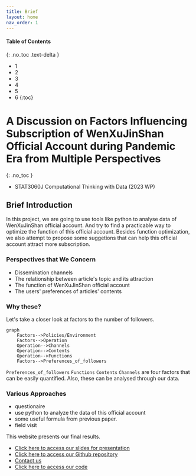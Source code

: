 ```yaml
---
title: Brief
layout: home
nav_order: 1
---
```


#### Table of Contents
{: .no_toc .text-delta }

- 1
- 2
- 3
- 4
- 5
- 6
{:toc}

# A Discussion on Factors Influencing Subscription of WenXuJinShan Official Account during Pandemic Era from Multiple Perspectives
{: .no_toc }
- STAT3060J Computational Thinking with Data (2023 WP)

## Brief Introduction
In this project, we are going to use tools like python to analyse data of WenXuJinShan official account. And try to find a practicable way to optimize 
the function of this official account. Besides function optimization, we also attempt to propose some suggetions that can help this official account 
attract more subscription.

### Perspectives that We Concern
- Dissemination channels
- The relationship between article's topic and its attraction
- The function of WenXuJinShan official account
- The users' preferences of articles' contents

### Why these?
Let's take a closer look at factors to the number of followers.

```mermaid
graph
    Factors-->Policies/Environment
    Factors-->Operation
    Operation-->Channels
    Operation-->Contents
    Operation-->Functions
    Factors-->Preferences_of_followers
```
`Preferences_of_followers` `Functions` `Contents` `Channels` are four factors that can be easily quantified. Also, these can be analysed through our data.

### Various Approaches
- questionaire
- use python to analyze the data of this official account
- some useful formula from previous paper.
- field visit

This website presents our final results.
- [Click here to access our slides for presentation](https://github.com/runqiuw/WenXuJinShan-analysis/blob/main/files/Team2_Pre_final.pptx)
- [Click here to access our Github repository](https://github.com/runqiuw/WenXuJinShan-analysis)
- [Contact us](https://runqiuw.github.io/WenXuJinShan-analysis/about.html)
- [Click here to access our code](https://github.com/runqiuw/WenXuJinShan-analysis/tree/main/code)
